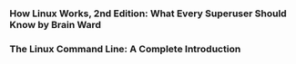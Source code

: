 ### How Linux Works, 2nd Edition: What Every Superuser Should Know by Brain Ward

### The Linux Command Line: A Complete Introduction
